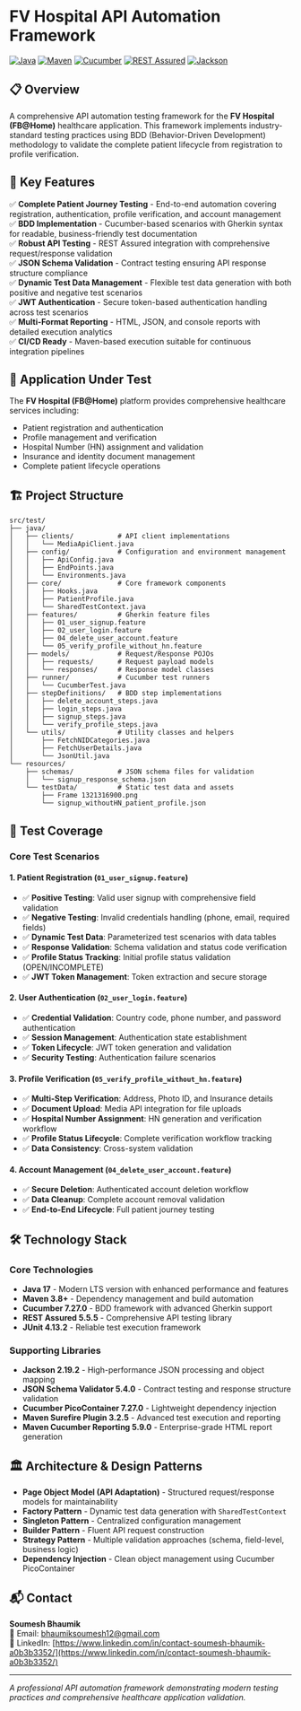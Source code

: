﻿# FV Hospital API Automation Framework

[![Java](https://img.shields.io/badge/Java-17-orange.svg)](https://www.oracle.com/java/)
[![Maven](https://img.shields.io/badge/Maven-3.8+-blue.svg)](https://maven.apache.org/)
[![Cucumber](https://img.shields.io/badge/Cucumber-7.27.0-green.svg)](https://cucumber.io/)
[![REST Assured](https://img.shields.io/badge/REST_Assured-5.5.5-blue.svg)](https://rest-assured.io/)
[![Jackson](https://img.shields.io/badge/Jackson-2.19.2-red.svg)](https://github.com/FasterXML/jackson)

## 📋 Overview

A comprehensive API automation testing framework for the **FV Hospital (FB@Home)** healthcare application. This framework implements industry-standard testing practices using BDD (Behavior-Driven Development) methodology to validate the complete patient lifecycle from registration to profile verification.

## 🎯 Key Features

✅ **Complete Patient Journey Testing** - End-to-end automation covering registration, authentication, profile verification, and account management  
✅ **BDD Implementation** - Cucumber-based scenarios with Gherkin syntax for readable, business-friendly test documentation  
✅ **Robust API Testing** - REST Assured integration with comprehensive request/response validation  
✅ **JSON Schema Validation** - Contract testing ensuring API response structure compliance  
✅ **Dynamic Test Data Management** - Flexible test data generation with both positive and negative test scenarios  
✅ **JWT Authentication** - Secure token-based authentication handling across test scenarios  
✅ **Multi-Format Reporting** - HTML, JSON, and console reports with detailed execution analytics  
✅ **CI/CD Ready** - Maven-based execution suitable for continuous integration pipelines

## 🏥 Application Under Test

The **FV Hospital (FB@Home)** platform provides comprehensive healthcare services including:
- Patient registration and authentication
- Profile management and verification
- Hospital Number (HN) assignment and validation
- Insurance and identity document management
- Complete patient lifecycle operations

## 🏗️ Project Structure

```
src/test/
├── java/
│   ├── clients/           # API client implementations
│   │   └── MediaApiClient.java
│   ├── config/            # Configuration and environment management
│   │   ├── ApiConfig.java
│   │   ├── EndPoints.java
│   │   └── Environments.java
│   ├── core/              # Core framework components
│   │   ├── Hooks.java
│   │   ├── PatientProfile.java
│   │   └── SharedTestContext.java
│   ├── features/          # Gherkin feature files
│   │   ├── 01_user_signup.feature
│   │   ├── 02_user_login.feature
│   │   ├── 04_delete_user_account.feature
│   │   └── 05_verify_profile_without_hn.feature
│   ├── models/            # Request/Response POJOs
│   │   ├── requests/      # Request payload models
│   │   └── responses/     # Response model classes
│   ├── runner/            # Cucumber test runners
│   │   └── CucumberTest.java
│   ├── stepDefinitions/   # BDD step implementations
│   │   ├── delete_account_steps.java
│   │   ├── login_steps.java
│   │   ├── signup_steps.java
│   │   └── verify_profile_steps.java
│   └── utils/             # Utility classes and helpers
│       ├── FetchNIDCategories.java
│       ├── FetchUserDetails.java
│       └── JsonUtil.java
└── resources/
    ├── schemas/           # JSON schema files for validation
    │   └── signup_response_schema.json
    └── testData/          # Static test data and assets
        ├── Frame 1321316900.png
        └── signup_withoutHN_patient_profile.json
```

## 🔄 Test Coverage

### Core Test Scenarios

#### 1. **Patient Registration** (`01_user_signup.feature`)
- ✅ **Positive Testing**: Valid user signup with comprehensive field validation
- ✅ **Negative Testing**: Invalid credentials handling (phone, email, required fields)
- ✅ **Dynamic Test Data**: Parameterized test scenarios with data tables
- ✅ **Response Validation**: Schema validation and status code verification
- ✅ **Profile Status Tracking**: Initial profile status validation (OPEN/INCOMPLETE)
- ✅ **JWT Token Management**: Token extraction and secure storage

#### 2. **User Authentication** (`02_user_login.feature`)
- ✅ **Credential Validation**: Country code, phone number, and password authentication
- ✅ **Session Management**: Authentication state establishment
- ✅ **Token Lifecycle**: JWT token generation and validation
- ✅ **Security Testing**: Authentication failure scenarios

#### 3. **Profile Verification** (`05_verify_profile_without_hn.feature`)
- ✅ **Multi-Step Verification**: Address, Photo ID, and Insurance details
- ✅ **Document Upload**: Media API integration for file uploads
- ✅ **Hospital Number Assignment**: HN generation and verification workflow
- ✅ **Profile Status Lifecycle**: Complete verification workflow tracking
- ✅ **Data Consistency**: Cross-system validation

#### 4. **Account Management** (`04_delete_user_account.feature`)
- ✅ **Secure Deletion**: Authenticated account deletion workflow
- ✅ **Data Cleanup**: Complete account removal validation
- ✅ **End-to-End Lifecycle**: Full patient journey testing

## 🛠️ Technology Stack

### Core Technologies
- **Java 17** - Modern LTS version with enhanced performance and features
- **Maven 3.8+** - Dependency management and build automation
- **Cucumber 7.27.0** - BDD framework with advanced Gherkin support
- **REST Assured 5.5.5** - Comprehensive API testing library
- **JUnit 4.13.2** - Reliable test execution framework

### Supporting Libraries
- **Jackson 2.19.2** - High-performance JSON processing and object mapping
- **JSON Schema Validator 5.4.0** - Contract testing and response structure validation
- **Cucumber PicoContainer 7.27.0** - Lightweight dependency injection
- **Maven Surefire Plugin 3.2.5** - Advanced test execution and reporting
- **Maven Cucumber Reporting 5.9.0** - Enterprise-grade HTML report generation

## 🏛️ Architecture & Design Patterns

- **Page Object Model (API Adaptation)** - Structured request/response models for maintainability
- **Factory Pattern** - Dynamic test data generation with `SharedTestContext`
- **Singleton Pattern** - Centralized configuration management
- **Builder Pattern** - Fluent API request construction
- **Strategy Pattern** - Multiple validation approaches (schema, field-level, business logic)
- **Dependency Injection** - Clean object management using Cucumber PicoContainer

## 📬 Contact

**Soumesh Bhaumik**  
📧 Email: [bhaumiksoumesh12@gmail.com](mailto:bhaumiksoumesh12@gmail.com)  
💼 LinkedIn: [https://www.linkedin.com/in/contact-soumesh-bhaumik-a0b3b3352/](https://www.linkedin.com/in/contact-soumesh-bhaumik-a0b3b3352/)

---

*A professional API automation framework demonstrating modern testing practices and comprehensive healthcare application validation.*